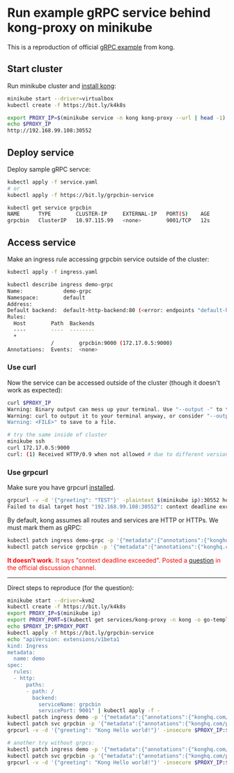 # Run example gRPC service behind kong-proxy on minikube

This is a reproduction of official [gRPC example](https://github.com/Kong/kubernetes-ingress-controller/blob/main/docs/guides/using-ingress-with-grpc.md) from kong.

## Start cluster

Run minikube cluster and [install kong](https://github.com/Kong/kubernetes-ingress-controller/blob/master/docs/deployment/minikube.md):

```bash
minikube start --driver=virtualbox
kubectl create -f https://bit.ly/k4k8s

export PROXY_IP=$(minikube service -n kong kong-proxy --url | head -1)
echo $PROXY_IP
http://192.168.99.108:30552
```

## Deploy service

Deploy sample gRPC servce:

```bash
kubectl apply -f service.yaml
# or
kubectl apply -f https://bit.ly/grpcbin-service

kubectl get service grpcbin
NAME      TYPE        CLUSTER-IP     EXTERNAL-IP   PORT(S)    AGE
grpcbin   ClusterIP   10.97.115.99   <none>        9001/TCP   12s
```

## Access service

Make an ingress rule accessing grpcbin service outside of the cluster:

```bash
kubectl apply -f ingress.yaml

kubectl describe ingress demo-grpc
Name:             demo-grpc
Namespace:        default
Address:
Default backend:  default-http-backend:80 (<error: endpoints "default-http-backend" not found>)
Rules:
  Host        Path  Backends
  ----        ----  --------
  *
              /        grpcbin:9000 (172.17.0.5:9000)
Annotations:  Events:  <none>
```

### Use curl

Now the service can be accessed outside of the cluster (though it doesn't work as expected):

```bash
curl $PROXY_IP
Warning: Binary output can mess up your terminal. Use "--output -" to tell
Warning: curl to output it to your terminal anyway, or consider "--output
Warning: <FILE>" to save to a file.

# try the same inside of cluster
minikube ssh
curl 172.17.0.5:9000
curl: (1) Received HTTP/0.9 when not allowed # due to different versions of curl?
```

### Use grpcurl

Make sure you have grpcurl [installed](../README.md#grpcurl).

```bash
grpcurl -v -d '{"greeting": "TEST"}' -plaintext $(minikube ip):30552 hello.HelloService.SayHello
Failed to dial target host "192.168.99.108:30552": context deadline exceeded
```

By default, kong assumes all routes and services are HTTP or HTTPs. We must mark them as gRPC:

```bash
kubectl patch ingress demo-grpc -p '{"metadata":{"annotations":{"konghq.com/protocols":"grpc"}}}'
kubectl patch service grpcbin -p '{"metadata":{"annotations":{"konghq.com/protocols":"grpc"}}}'
```

<span style="color:red"><b>It doesn't work.</b> It says "context deadline exceeded". Posted a [question](https://discuss.konghq.com/t/does-grpc-proxy-works-under-minikube/7092) in the official discussion channel.</span>

---

Direct steps to reproduce (for the question):

```bash
minikube start --driver=kvm2
kubectl create -f https://bit.ly/k4k8s
export PROXY_IP=$(minikube ip)
export PROXY_PORT=$(kubectl get services/kong-proxy -n kong -o go-template='{{(index .spec.ports 0).nodePort}}')
echo $PROXY_IP:$PROXY_PORT
kubectl apply -f https://bit.ly/grpcbin-service
echo "apiVersion: extensions/v1beta1
kind: Ingress
metadata:
  name: demo
spec:
  rules:
  - http:
      paths:
      - path: /
        backend:
          serviceName: grpcbin
          servicePort: 9001" | kubectl apply -f -
kubectl patch ingress demo -p '{"metadata":{"annotations":{"konghq.com/protocols":"grpc,grpcs"}}}'
kubectl patch svc grpcbin -p '{"metadata":{"annotations":{"konghq.com/protocols":"grpcs"}}}'
grpcurl -v -d '{"greeting": "Kong Hello world!"}' -insecure $PROXY_IP:$PROXY_PORT hello.HelloService.SayHello

# another try without grpcs:
kubectl patch ingress demo -p '{"metadata":{"annotations":{"konghq.com/protocols":"grpc"}}}'
kubectl patch svc grpcbin -p '{"metadata":{"annotations":{"konghq.com/protocols":"grpc"}}}'
grpcurl -v -d '{"greeting": "Kong Hello world!"}' -insecure $PROXY_IP:$PROXY_PORT hello.HelloService.SayHello
```
